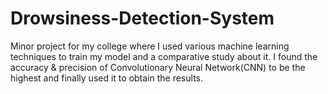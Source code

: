 # Drowsiness-Detection-System
Minor project for my college where I used various machine learning techniques to train my model and a comparative study about it.
I found the accuracy & precision of Convolutionary Neural Network(CNN) to be the highest and finally used it to obtain the results.

